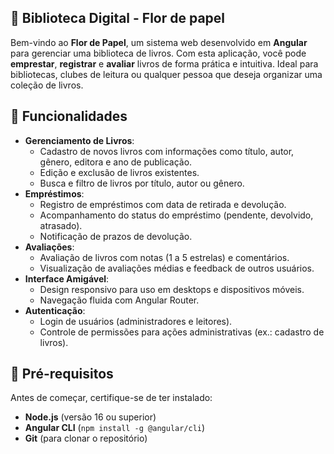 ## 🌸 Biblioteca Digital - Flor de papel

Bem-vindo ao **Flor de Papel**, um sistema web desenvolvido em **Angular** para gerenciar uma biblioteca de livros. Com esta aplicação, você pode **emprestar**, **registrar** e **avaliar** livros de forma prática e intuitiva. Ideal para bibliotecas, clubes de leitura ou qualquer pessoa que deseja organizar uma coleção de livros.

## 🌸 Funcionalidades

- **Gerenciamento de Livros**:
  - Cadastro de novos livros com informações como título, autor, gênero, editora e ano de publicação.
  - Edição e exclusão de livros existentes.
  - Busca e filtro de livros por título, autor ou gênero.
- **Empréstimos**:
  - Registro de empréstimos com data de retirada e devolução.
  - Acompanhamento do status do empréstimo (pendente, devolvido, atrasado).
  - Notificação de prazos de devolução.
- **Avaliações**:
  - Avaliação de livros com notas (1 a 5 estrelas) e comentários.
  - Visualização de avaliações médias e feedback de outros usuários.
- **Interface Amigável**:
  - Design responsivo para uso em desktops e dispositivos móveis.
  - Navegação fluida com Angular Router.
- **Autenticação**:
  - Login de usuários (administradores e leitores).
  - Controle de permissões para ações administrativas (ex.: cadastro de livros).

## 🌸 Pré-requisitos

Antes de começar, certifique-se de ter instalado:

- **Node.js** (versão 16 ou superior)
- **Angular CLI** (`npm install -g @angular/cli`)
- **Git** (para clonar o repositório)

